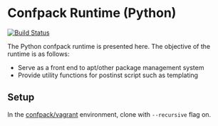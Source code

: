 Confpack Runtime (Python)
=========================

[![Build Status](https://travis-ci.org/confpack/runtime.svg?branch=master)](https://travis-ci.org/confpack/runtime)

The Python confpack runtime is presented here. The objective of the runtime is
as follows:

- Serve as a front end to apt/other package management system
- Provide utility functions for postinst script such as templating

Setup
-----

In the [confpack/vagrant](http://github.com/confpack/vagrant) environment, clone with `--recursive` flag on.